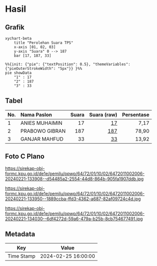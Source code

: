 # Hasil

## Grafik

```mermaid
xychart-beta
    title "Perolehan Suara TPS"
    x-axis [01, 02, 03]
    y-axis "Suara" 0 --> 187
    bar [17, 187, 33]
```

```mermaid
%%{init: {"pie": {"textPosition": 0.5}, "themeVariables": {"pieOuterStrokeWidth": "5px"}} }%%
pie showData
    "1" : 17
    "2" : 187
    "3" : 33
```

## Tabel

| No. | Nama Paslon    | Suara | Suara (raw) | Persentase |
|:--- |:-------------- | -----:| -----------:| ----------:|
| 1   | ANIES MUHAIMIN | 17    | [17][p-1]   | 7,17       |
| 2   | PRABOWO GIBRAN | 187   | [187][p-2]  | 78,90      |
| 3   | GANJAR MAHFUD  | 33    | [33][p-3]   | 13,92      |


[p-1]: https://github.com/gigit-pemilu/pemilu-2024-64-kalimantan-timur/blob/main/pilpres/hitung-suara/sub/64-kalimantan-timur/sub/72-kota-samarinda/sub/01-palaran/sub/1002-handil-bakti/sub/006-tps/sub/paslon-1.txt
[p-2]: https://github.com/gigit-pemilu/pemilu-2024-64-kalimantan-timur/blob/main/pilpres/hitung-suara/sub/64-kalimantan-timur/sub/72-kota-samarinda/sub/01-palaran/sub/1002-handil-bakti/sub/006-tps/sub/paslon-2.txt
[p-3]: https://github.com/gigit-pemilu/pemilu-2024-64-kalimantan-timur/blob/main/pilpres/hitung-suara/sub/64-kalimantan-timur/sub/72-kota-samarinda/sub/01-palaran/sub/1002-handil-bakti/sub/006-tps/sub/paslon-3.txt

## Foto C Plano

https://sirekap-obj-formc.kpu.go.id/de1e/pemilu/ppwp/64/72/01/10/02/6472011002006-20240221-133908--d54485a2-2554-44d8-864b-905fa1907ddb.jpg

https://sirekap-obj-formc.kpu.go.id/de1e/pemilu/ppwp/64/72/01/10/02/6472011002006-20240221-133950--1889ccba-ffd3-4362-a687-82af09724c4d.jpg

https://sirekap-obj-formc.kpu.go.id/de1e/pemilu/ppwp/64/72/01/10/02/6472011002006-20240221-134030--6df4272d-59a6-479a-b25b-8cb754677491.jpg


## Metadata

| Key        | Value               |
| ---------- | ------------------- |
| Time Stamp | 2024-02-25 16:00:00 |



